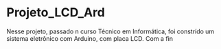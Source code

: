 # Projeto_LCD_Ard
Nesse projeto, passado n curso Técnico em Informática, foi constrído um sistema eletrônico com Arduino, com placa LCD. Com a fin

